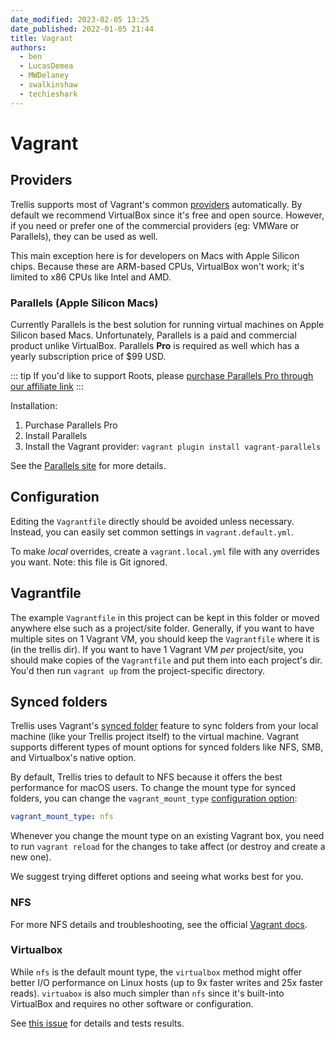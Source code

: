 ```yaml
---
date_modified: 2023-02-05 13:25
date_published: 2022-01-05 21:44
title: Vagrant
authors:
  - ben
  - LucasDemea
  - MWDelaney
  - swalkinshaw
  - techieshark
---
```


# Vagrant

## Providers
Trellis supports most of Vagrant's common [providers](https://www.vagrantup.com/docs/providers) automatically. By default we recommend VirtualBox since it's free and open source. However, if you need or prefer one of the commercial providers (eg: VMWare or Parallels), they can be used as well.

This main exception here is for developers on Macs with Apple Silicon chips. Because these are ARM-based CPUs, VirtualBox won't work; it's limited to
x86 CPUs like Intel and AMD.

### Parallels (Apple Silicon Macs)
Currently Parallels is the best solution for running virtual machines on Apple
Silicon based Macs. Unfortunately, Parallels is a paid and commercial product
unlike VirtualBox. Parallels **Pro** is required as well which has a yearly
subscription price of
$99 USD.

::: tip
If you'd like to support Roots, please [purchase Parallels Pro through our affiliate link](https://prf.hn/l/KzkNLZB)
:::

Installation:

1. Purchase Parallels Pro
2. Install Parallels
3. Install the Vagrant provider: `vagrant plugin install vagrant-parallels`

See the [Parallels site](https://parallels.github.io/vagrant-parallels/docs/) for
more details.

## Configuration
Editing the `Vagrantfile` directly should be avoided unless necessary. Instead,
you can easily set common settings in `vagrant.default.yml`.

To make _local_ overrides, create a `vagrant.local.yml` file with any overrides
you want. Note: this file is Git ignored.

## Vagrantfile
The example `Vagrantfile` in this project can be kept in this folder or moved anywhere else such as a project/site folder. Generally, if you want to have multiple sites on 1 Vagrant VM, you should keep the `Vagrantfile` where it is (in the trellis dir). If you want to have 1 Vagrant VM _per_ project/site, you should make copies of the `Vagrantfile` and put them into each project's dir. You'd then run `vagrant up` from the project-specific directory.

## Synced folders
Trellis uses Vagrant's [synced folder](https://developer.hashicorp.com/vagrant/docs/synced-folders) feature to sync folders from your local machine (like your Trellis project itself) to the virtual machine. Vagrant supports different types of mount options for synced folders like NFS, SMB, and Virtualbox's native option.

By default, Trellis tries to default to NFS because it offers the best performance for macOS users. To change the mount type for synced folders, you can change the `vagrant_mount_type` [configuration option](#configuration):

```yaml
vagrant_mount_type: nfs
```

Whenever you change the mount type on an existing Vagrant box, you need to run `vagrant reload` for the changes to take affect (or destroy and create a new one).

We suggest trying differet options and seeing what works best for you.

### NFS
For more NFS details and troubleshooting, see the official [Vagrant docs](https://www.vagrantup.com/docs/synced-folders/nfs).

### Virtualbox
While `nfs` is the default mount type, the `virtualbox` method might offer better I/O performance on Linux hosts (up to 9x faster writes and 25x faster reads).
`virtuabox` is also much simpler than `nfs` since it's built-into VirtualBox and requires no other software or configuration.

See [this issue](https://github.com/roots/trellis/issues/1428) for details and tests results.

